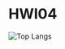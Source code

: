 # HWI04

![Top Langs](https://github-readme-stats.vercel.app/api/top-langs/?username={HWI04}&layout=compact&hide=csharp)
